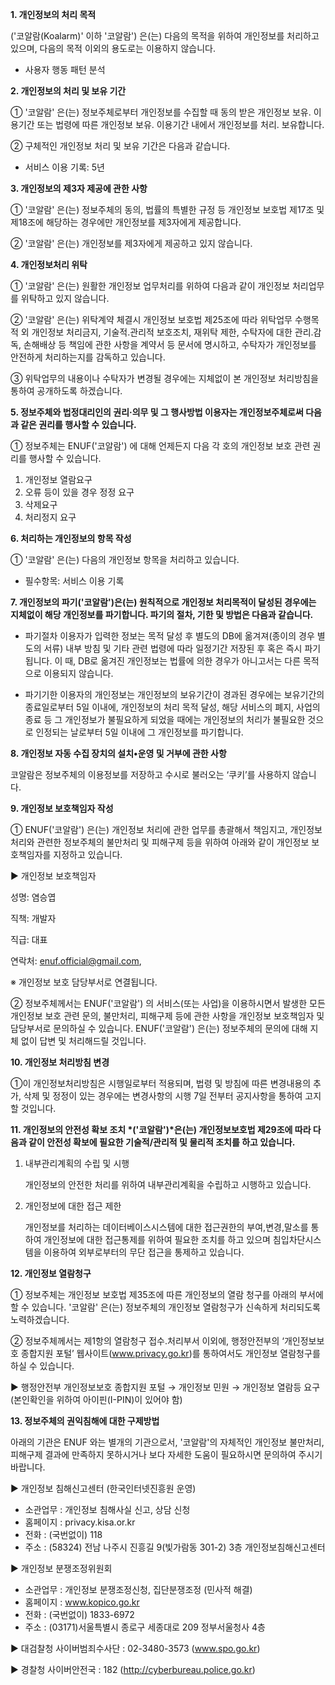 **1. 개인정보의 처리 목적**

('코알람(Koalarm)' 이하 '코알람') 은(는) 다음의 목적을 위하여 개인정보를 처리하고 있으며, 다음의 목적 이외의 용도로는 이용하지 않습니다.

- 사용자 행동 패턴 분석



**2. 개인정보의 처리 및 보유 기간**

① '코알람' 은(는) 정보주체로부터 개인정보를 수집할 때 동의 받은 개인정보 보유․ 이용기간 또는 법령에 따른 개인정보 보유․ 이용기간 내에서 개인정보를 처리․ 보유합니다.

② 구체적인 개인정보 처리 및 보유 기간은 다음과 같습니다.

- 서비스 이용 기록: 5년



**3. 개인정보의 제3자 제공에 관한 사항**

① '코알람' 은(는) 정보주체의 동의, 법률의 특별한 규정 등 개인정보 보호법 제17조 및 제18조에 해당하는 경우에만 개인정보를 제3자에게 제공합니다.

② '코알람' 은(는) 개인정보를 제3자에게 제공하고 있지 않습니다.



**4. 개인정보처리 위탁**

① '코알람' 은(는) 원활한 개인정보 업무처리를 위하여 다음과 같이 개인정보 처리업무를 위탁하고 있지 않습니다.

② '코알람' 은(는) 위탁계약 체결시 개인정보 보호법 제25조에 따라 위탁업무 수행목적 외 개인정보 처리금지, 기술적․관리적 보호조치, 재위탁 제한, 수탁자에 대한 관리․감독, 손해배상 등 책임에 관한 사항을 계약서 등 문서에 명시하고, 수탁자가 개인정보를 안전하게 처리하는지를 감독하고 있습니다.

③ 위탁업무의 내용이나 수탁자가 변경될 경우에는 지체없이 본 개인정보 처리방침을 통하여 공개하도록 하겠습니다.



**5. 정보주체와 법정대리인의 권리·의무 및 그 행사방법 이용자는 개인정보주체로써 다음과 같은 권리를 행사할 수 있습니다.**

① 정보주체는 ENUF('코알람') 에 대해 언제든지 다음 각 호의 개인정보 보호 관련 권리를 행사할 수 있습니다.

1. 개인정보 열람요구
2. 오류 등이 있을 경우 정정 요구
3. 삭제요구
4. 처리정지 요구



**6. 처리하는 개인정보의 항목 작성** 

① '코알람' 은(는) 다음의 개인정보 항목을 처리하고 있습니다.

- 필수항목: 서비스 이용 기록



**7. 개인정보의 파기('코알람')은(는) 원칙적으로 개인정보 처리목적이 달성된 경우에는 지체없이 해당 개인정보를 파기합니다. 파기의 절차, 기한 및 방법은 다음과 같습니다.**

- 파기절차
  이용자가 입력한 정보는 목적 달성 후 별도의 DB에 옮겨져(종이의 경우 별도의 서류) 내부 방침 및 기타 관련 법령에 따라 일정기간 저장된 후 혹은 즉시 파기됩니다. 이 때, DB로 옮겨진 개인정보는 법률에 의한 경우가 아니고서는 다른 목적으로 이용되지 않습니다.

- 파기기한
  이용자의 개인정보는 개인정보의 보유기간이 경과된 경우에는 보유기간의 종료일로부터 5일 이내에, 개인정보의 처리 목적 달성, 해당 서비스의 폐지, 사업의 종료 등 그 개인정보가 불필요하게 되었을 때에는 개인정보의 처리가 불필요한 것으로 인정되는 날로부터 5일 이내에 그 개인정보를 파기합니다.



**8. 개인정보 자동 수집 장치의 설치•운영 및 거부에 관한 사항**

코알람은 정보주체의 이용정보를 저장하고 수시로 불러오는 ‘쿠키’를 사용하지 않습니다.



**9. 개인정보 보호책임자 작성** 



① ENUF('코알람') 은(는) 개인정보 처리에 관한 업무를 총괄해서 책임지고, 개인정보 처리와 관련한 정보주체의 불만처리 및 피해구제 등을 위하여 아래와 같이 개인정보 보호책임자를 지정하고 있습니다.

▶ 개인정보 보호책임자 

성명: 염승엽

직책: 개발자

직급: 대표

연락처: enuf.official@gmail.com, 

※ 개인정보 보호 담당부서로 연결됩니다.

② 정보주체께서는 ENUF('코알람') 의 서비스(또는 사업)을 이용하시면서 발생한 모든 개인정보 보호 관련 문의, 불만처리, 피해구제 등에 관한 사항을 개인정보 보호책임자 및 담당부서로 문의하실 수 있습니다. ENUF('코알람') 은(는) 정보주체의 문의에 대해 지체 없이 답변 및 처리해드릴 것입니다.



**10. 개인정보 처리방침 변경** 

①이 개인정보처리방침은 시행일로부터 적용되며, 법령 및 방침에 따른 변경내용의 추가, 삭제 및 정정이 있는 경우에는 변경사항의 시행 7일 전부터 공지사항을 통하여 고지할 것입니다.



**11. 개인정보의 안전성 확보 조치 \*('코알람')\*은(는) 개인정보보호법 제29조에 따라 다음과 같이 안전성 확보에 필요한 기술적/관리적 및 물리적 조치를 하고 있습니다.**

1. 내부관리계획의 수립 및 시행

   개인정보의 안전한 처리를 위하여 내부관리계획을 수립하고 시행하고 있습니다.

2. 개인정보에 대한 접근 제한

   개인정보를 처리하는 데이터베이스시스템에 대한 접근권한의 부여,변경,말소를 통하여 개인정보에 대한 접근통제를 위하여 필요한 조치를 하고 있으며 침입차단시스템을 이용하여 외부로부터의 무단 접근을 통제하고 있습니다.



**12. 개인정보 열람청구**

① 정보주체는 개인정보 보호법 제35조에 따른 개인정보의 열람 청구를 아래의 부서에 할 수 있습니다. '코알람' 은(는) 정보주체의 개인정보 열람청구가 신속하게 처리되도록 노력하겠습니다.


② 정보주체께서는 제1항의 열람청구 접수․처리부서 이외에, 행정안전부의 ‘개인정보보호 종합지원 포털’ 웹사이트(www.privacy.go.kr)를 통하여서도 개인정보 열람청구를 하실 수 있습니다.

▶ 행정안전부 개인정보보호 종합지원 포털 → 개인정보 민원 → 개인정보 열람등 요구 (본인확인을 위하여 아이핀(I-PIN)이 있어야 함)



**13. 정보주체의 권익침해에 대한 구제방법**

아래의 기관은 ENUF 와는 별개의 기관으로서, '코알람'의 자체적인 개인정보 불만처리, 피해구제 결과에 만족하지 못하시거나 보다 자세한 도움이 필요하시면 문의하여 주시기 바랍니다.



▶ 개인정보 침해신고센터 (한국인터넷진흥원 운영) 

- 소관업무 : 개인정보 침해사실 신고, 상담 신청 
- 홈페이지 : privacy.kisa.or.kr 
- 전화 : (국번없이) 118 
- 주소 : (58324) 전남 나주시 진흥길 9(빛가람동 301-2) 3층 개인정보침해신고센터 

▶ 개인정보 분쟁조정위원회 

- 소관업무 : 개인정보 분쟁조정신청, 집단분쟁조정 (민사적 해결) 
- 홈페이지 : www.kopico.go.kr 
- 전화 : (국번없이) 1833-6972 
- 주소 : (03171)서울특별시 종로구 세종대로 209 정부서울청사 4층 

▶ 대검찰청 사이버범죄수사단 : 02-3480-3573 (www.spo.go.kr)

▶ 경찰청 사이버안전국 : 182 (http://cyberbureau.police.go.kr)
